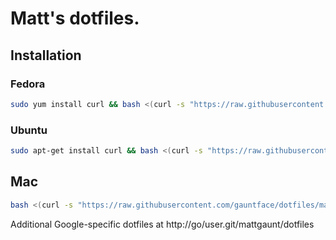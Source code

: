 # Matt's dotfiles.

## Installation

### Fedora

```bash
sudo yum install curl && bash <(curl -s "https://raw.githubusercontent.com/gauntface/dotfiles/master/bootstrap.sh?$(date +%s)")
```

### Ubuntu

```bash
sudo apt-get install curl && bash <(curl -s "https://raw.githubusercontent.com/gauntface/dotfiles/master/bootstrap.sh?$(date +%s)")
```

## Mac

```bash
bash <(curl -s "https://raw.githubusercontent.com/gauntface/dotfiles/master/bootstrap.sh?$(date +%s)")
```


Additional Google-specific dotfiles at http://go/user.git/mattgaunt/dotfiles

